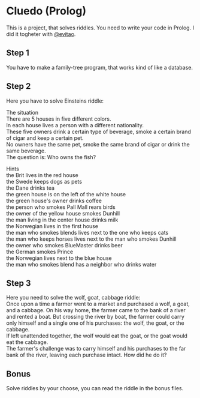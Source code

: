 # Cluedo (Prolog)

This is a project, that solves riddles. You need to write your code in Prolog. I did it togheter with [@evitao](https://github.com/evitao).

## Step 1

You have to make a family-tree program, that works kind of like a database.

## Step 2

Here you have to solve Einsteins riddle:

The situation<br>
There are 5 houses in five different colors.<br>
In each house lives a person with a different nationality.<br>
These five owners drink a certain type of beverage, smoke a certain brand of cigar and keep a certain pet.<br>
No owners have the same pet, smoke the same brand of cigar or drink the same beverage.<br>
The question is: Who owns the fish?

Hints<br>
the Brit lives in the red house<br>
the Swede keeps dogs as pets<br>
the Dane drinks tea<br>
the green house is on the left of the white house<br>
the green house's owner drinks coffee<br>
the person who smokes Pall Mall rears birds<br>
the owner of the yellow house smokes Dunhill<br>
the man living in the center house drinks milk<br>
the Norwegian lives in the first house<br>
the man who smokes blends lives next to the one who keeps cats<br>
the man who keeps horses lives next to the man who smokes Dunhill<br>
the owner who smokes BlueMaster drinks beer<br>
the German smokes Prince<br>
the Norwegian lives next to the blue house<br>
the man who smokes blend has a neighbor who drinks water<br>

## Step 3

Here you need to solve the wolf, goat, cabbage riddle:<br>
Once upon a time a farmer went to a market and purchased a wolf, a goat, and a cabbage. On his way home, the farmer came to the bank of a river and rented a boat. But crossing the river by boat, the farmer could carry only himself and a single one of his purchases: the wolf, the goat, or the cabbage.<br>
If left unattended together, the wolf would eat the goat, or the goat would eat the cabbage.<br>
The farmer's challenge was to carry himself and his purchases to the far bank of the river, leaving each purchase intact. How did he do it?

## Bonus

Solve riddles by your choose, you can read the riddle in the bonus files.
